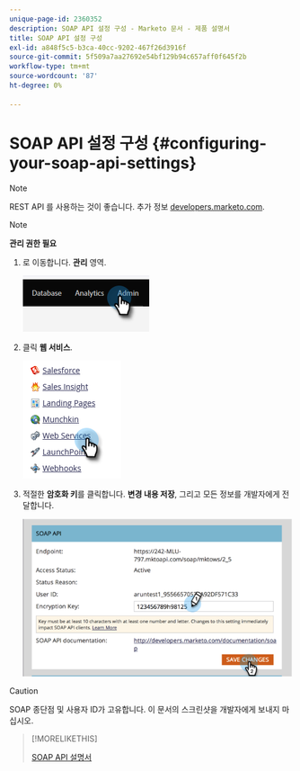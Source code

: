 ```yaml
---
unique-page-id: 2360352
description: SOAP API 설정 구성 - Marketo 문서 - 제품 설명서
title: SOAP API 설정 구성
exl-id: a848f5c5-b3ca-40cc-9202-467f26d3916f
source-git-commit: 5f509a7aa27692e54bf129b94c657aff0f645f2b
workflow-type: tm+mt
source-wordcount: '87'
ht-degree: 0%

---
```


# SOAP API 설정 구성 {#configuring-your-soap-api-settings}

>[!NOTE]
>
>REST API 를 사용하는 것이 좋습니다. 추가 정보 [developers.marketo.com](https://developers.marketo.com/documentation/rest/).

>[!NOTE]
>
>**관리 권한 필요**

1. 로 이동합니다. **관리** 영역.

   ![](assets/configuring-your-soap-api-settings-1.png)

1. 클릭 **웹 서비스**.

   ![](assets/configuring-your-soap-api-settings-2.png)

1. 적절한 **암호화 키**&#x200B;를 클릭합니다. **변경 내용 저장**, 그리고 모든 정보를 개발자에게 전달합니다.

   ![](assets/configuring-your-soap-api-settings-3.png)

>[!CAUTION]
>
>SOAP 종단점 및 사용자 ID가 고유합니다. 이 문서의 스크린샷을 개발자에게 보내지 마십시오.

>[!MORELIKETHIS]
>
>[SOAP API 설명서](https://developers.marketo.com/documentation/soap/)
